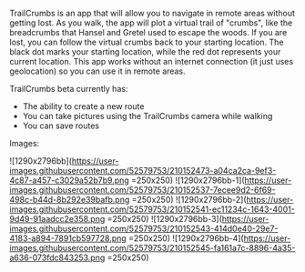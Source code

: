 TrailCrumbs is an app that will allow you to navigate in remote areas without getting lost. As you walk, the app will plot a virtual trail of "crumbs", like the breadcrumbs that Hansel and Gretel used to escape the woods. If you are lost, you can follow the virtual crumbs back to your starting location. The black dot marks your starting location, while the red dot represents your current location. This app works without an internet connection (it just uses geolocation) so you can use it in remote areas.

TrailCrumbs beta currently has:
- The ability to create a new route
- You can take pictures using the TrailCrumbs camera while walking
- You can save routes

Images:

![1290x2796bb](https://user-images.githubusercontent.com/52579753/210152473-a04ca2ca-9ef3-4c87-a457-c3029a52b7b9.png =250x250)
![1290x2796bb-1](https://user-images.githubusercontent.com/52579753/210152537-7ecee9d2-6f69-498c-b44d-8b292e39bafb.png =250x250)
![1290x2796bb-2](https://user-images.githubusercontent.com/52579753/210152541-ec11234c-1643-4001-9d49-91aadcc2e358.png =250x250)
![1290x2796bb-3](https://user-images.githubusercontent.com/52579753/210152543-414d0e40-29e7-4183-a894-7891cb597728.png =250x250)
![1290x2796bb-4](https://user-images.githubusercontent.com/52579753/210152545-fa161a7c-8896-4a35-a636-073fdc843253.png =250x250)
